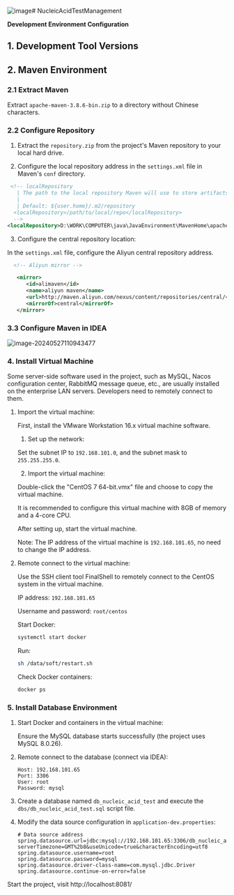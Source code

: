 ![image](https://github.com/lw1725908379/NucleicAcidTestManagement/assets/143780602/5418ca99-9381-4371-b7de-a0432ddcd616)# NucleicAcidTestManagement

**Development Environment Configuration**

## **1. Development Tool Versions**

## **2. Maven Environment**

### 2.1 Extract Maven

Extract `apache-maven-3.8.6-bin.zip` to a directory without Chinese characters.

### 2.2 **Configure Repository**

1. Extract the `repository.zip` from the project's Maven repository to your local hard drive.

2. Configure the local repository address in the `settings.xml` file in Maven's `conf` directory.

```xml
 <!-- localRepository
   | The path to the local repository Maven will use to store artifacts.
   |
   | Default: ${user.home}/.m2/repository
  <localRepository>/path/to/local/repo</localRepository>
  -->
<localRepository>D:\WORK\COMPUTER\java\JavaEnvironment\MavenHome\apache-maven-3.6.1-bin\apache-maven-3.6.1\mvn_repo</localRepository>
```

3. Configure the central repository location:

In the `settings.xml` file, configure the Aliyun central repository address.

```xml
  <!-- Aliyun mirror -->

   <mirror> 
      <id>alimaven</id> 
      <name>aliyun maven</name> 
      <url>http://maven.aliyun.com/nexus/content/repositories/central/</url> 
      <mirrorOf>central</mirrorOf> 
   </mirror>
```

### **3.3 Configure Maven in IDEA**

![image-20240527110943477](C:\Users\17259\AppData\Roaming\Typora\typora-user-images\image-20240527110943477.png)

### **4. Install Virtual Machine**

Some server-side software used in the project, such as MySQL, Nacos configuration center, RabbitMQ message queue, etc., are usually installed on the enterprise LAN servers. Developers need to remotely connect to them.

1. Import the virtual machine:

   First, install the VMware Workstation 16.x virtual machine software.

   1) Set up the network:

   Set the subnet IP to `192.168.101.0`, and the subnet mask to `255.255.255.0`.

   2) Import the virtual machine:

   Double-click the "CentOS 7 64-bit.vmx" file and choose to copy the virtual machine.

   It is recommended to configure this virtual machine with 8GB of memory and a 4-core CPU.

   After setting up, start the virtual machine.

   Note: The IP address of the virtual machine is `192.168.101.65`, no need to change the IP address.

2. Remote connect to the virtual machine:

   Use the SSH client tool FinalShell to remotely connect to the CentOS system in the virtual machine.

   IP address: `192.168.101.65`

   Username and password: `root/centos`

   Start Docker:

   ```bash
   systemctl start docker 
   ```

   Run:

   ```bash
   sh /data/soft/restart.sh  
   ```

   Check Docker containers:

   ```bash
   docker ps
   ```

### **5. Install Database Environment**

1. Start Docker and containers in the virtual machine:

   Ensure the MySQL database starts successfully (the project uses MySQL 8.0.26).

2. Remote connect to the database (connect via IDEA):

   ```
   Host: 192.168.101.65
   Port: 3306
   User: root
   Password: mysql
   ```

3. Create a database named `db_nucleic_acid_test` and execute the `dbs/db_nucleic_acid_test.sql` script file.

4. Modify the data source configuration in `application-dev.properties`:

   ```properties
   # Data source address
   spring.datasource.url=jdbc:mysql://192.168.101.65:3306/db_nucleic_acid_test?serverTimezone=GMT%2b8&useUnicode=true&characterEncoding=utf8
   spring.datasource.username=root
   spring.datasource.password=mysql
   spring.datasource.driver-class-name=com.mysql.jdbc.Driver
   spring.datasource.continue-on-error=false
   ```

Start the project, visit http://localhost:8081/
